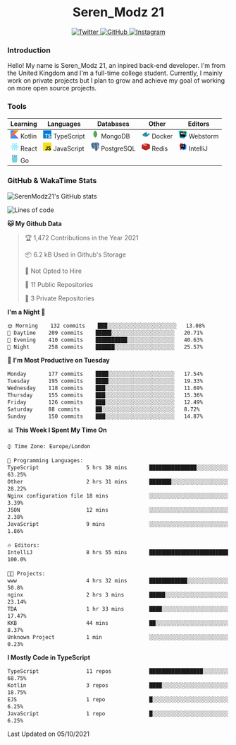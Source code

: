 <div align="center">
  <h1>Seren_Modz 21</h1>
  <a href="https://twitter.com/SerenModz21">
    <img alt="Twitter" src="https://img.shields.io/badge/twitter%20-%231DA1F2.svg?&style=for-the-badge&logo=Twitter&logoColor=white">
  </a>
  <a href="https://github.com/SerenModz21">
    <img alt="GitHub" src="https://img.shields.io/badge/github%20-%23121011.svg?&style=for-the-badge&logo=github&logoColor=white">
  </a>
  <a href="https://www.instagram.com/serenmodz21">
    <img alt="Instagram" src="https://img.shields.io/badge/instagram%20-%23E4405F.svg?&style=for-the-badge&logo=Instagram&logoColor=white">
  </a>
</div>

### Introduction

Hello! My name is Seren_Modz 21, an inpired back-end developer. I'm from the United Kingdom and I'm a full-time college student. Currently, I mainly work on private projects but I plan to grow and achieve my goal of working on more open source projects. 

### Tools

 **Learning**                                        | **Languages**                                               | **Databases**                                               | **Other**                                           | **Editors**                                                  
-----------------------------------------------------|-------------------------------------------------------------|-------------------------------------------------------------|-----------------------------------------------------|--------------------------------------------------------------
 <img width="19px" src="./assets/kotlin.svg"> Kotlin | <img width="19px" src="./assets/typescript.svg"> TypeScript | <img width="19px" src="./assets/mongodb.svg"> MongoDB       | <img width="19px" src="./assets/docker.svg"> Docker | <img width="19px" src="./assets/webstorm.svg"> Webstorm      
 <img width="19px" src="./assets/react.svg"> React   | <img width="19px" src="./assets/javascript.svg"> JavaScript | <img width="19px" src="./assets/postgresql.svg"> PostgreSQL | <img width="19px" src="./assets/redis.svg"> Redis   | <img width="19px" src="./assets/intellij-idea.svg"> IntelliJ
 <img width="19px" src="./assets/go.svg"> Go         |                                                             |                                                             |                                                     |                                                                                                               

### GitHub & WakaTime Stats

![SerenModz21's GitHub stats](https://github-readme-stats.vercel.app/api?username=SerenModz21&show_icons=true&theme=dark)

<!--START_SECTION:waka-->
![Lines of code](https://img.shields.io/badge/From%20Hello%20World%20I%27ve%20Written-33142%20lines%20of%20code-blue)

**🐱 My Github Data** 

> 🏆 1,472 Contributions in the Year 2021
 > 
> 📦 6.2 kB Used in Github's Storage 
 > 
> 🚫 Not Opted to Hire
 > 
> 📜 11 Public Repositories 
 > 
> 🔑 3 Private Repositories  
 > 
**I'm a Night 🦉** 

```text
🌞 Morning    132 commits    ███░░░░░░░░░░░░░░░░░░░░░░   13.08% 
🌆 Daytime    209 commits    █████░░░░░░░░░░░░░░░░░░░░   20.71% 
🌃 Evening    410 commits    ██████████░░░░░░░░░░░░░░░   40.63% 
🌙 Night      258 commits    ██████░░░░░░░░░░░░░░░░░░░   25.57%

```
📅 **I'm Most Productive on Tuesday** 

```text
Monday       177 commits    ████░░░░░░░░░░░░░░░░░░░░░   17.54% 
Tuesday      195 commits    ████░░░░░░░░░░░░░░░░░░░░░   19.33% 
Wednesday    118 commits    ███░░░░░░░░░░░░░░░░░░░░░░   11.69% 
Thursday     155 commits    ███░░░░░░░░░░░░░░░░░░░░░░   15.36% 
Friday       126 commits    ███░░░░░░░░░░░░░░░░░░░░░░   12.49% 
Saturday     88 commits     ██░░░░░░░░░░░░░░░░░░░░░░░   8.72% 
Sunday       150 commits    ███░░░░░░░░░░░░░░░░░░░░░░   14.87%

```


📊 **This Week I Spent My Time On** 

```text
⌚︎ Time Zone: Europe/London

💬 Programming Languages: 
TypeScript               5 hrs 38 mins       ███████████████░░░░░░░░░░   63.25% 
Other                    2 hrs 31 mins       ███████░░░░░░░░░░░░░░░░░░   28.22% 
Nginx configuration file 18 mins             ░░░░░░░░░░░░░░░░░░░░░░░░░   3.39% 
JSON                     12 mins             ░░░░░░░░░░░░░░░░░░░░░░░░░   2.38% 
JavaScript               9 mins              ░░░░░░░░░░░░░░░░░░░░░░░░░   1.86%

🔥 Editors: 
IntelliJ                 8 hrs 55 mins       █████████████████████████   100.0%

🐱‍💻 Projects: 
www                      4 hrs 32 mins       ████████████░░░░░░░░░░░░░   50.8% 
nginx                    2 hrs 3 mins        █████░░░░░░░░░░░░░░░░░░░░   23.14% 
TDA                      1 hr 33 mins        ████░░░░░░░░░░░░░░░░░░░░░   17.47% 
KKB                      44 mins             ██░░░░░░░░░░░░░░░░░░░░░░░   8.37% 
Unknown Project          1 min               ░░░░░░░░░░░░░░░░░░░░░░░░░   0.23%

```

**I Mostly Code in TypeScript** 

```text
TypeScript               11 repos            █████████████████░░░░░░░░   68.75% 
Kotlin                   3 repos             ████░░░░░░░░░░░░░░░░░░░░░   18.75% 
EJS                      1 repo              █░░░░░░░░░░░░░░░░░░░░░░░░   6.25% 
JavaScript               1 repo              █░░░░░░░░░░░░░░░░░░░░░░░░   6.25%

```



 Last Updated on 05/10/2021
<!--END_SECTION:waka-->
